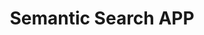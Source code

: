 ---
title: Semantic Search APP
workUrl: https://github.com/adriankasito
description: "UI UX Design School is a website designed for an Edtech Startup based in Pune"
tags:
  - ongoing
  - Streamlit

image: /img/work/1.webp
imageAlt: Semantic Search App
permalink: false
---